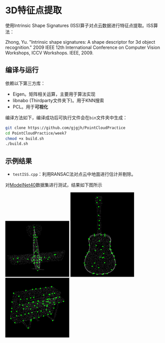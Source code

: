 # 3D特征点提取

使用Intrinsic Shape Signatures (ISS)算子对点云数据进行特征点提取。ISS算法：

Zhong, Yu. "Intrinsic shape signatures: A shape descriptor for 3d object recognition." 2009 IEEE 12th International Conference on Computer Vision Workshops, ICCV Workshops. IEEE, 2009.

## 编译与运行

依赖以下第三方库：

- Eigen。矩阵相关运算，主要用于算法实现
- libnabo (Thirdparty文件夹下)。用于KNN搜索
- PCL。用于**可视化**

编译方法如下，编译成功后可执行文件会在`bin`文件夹中生成：

```bash
git clone https://github.com/gjgjh/PointCloudPractice
cd PointCloudPractice/week7
chmod +x build.sh
./build.sh
```

## 示例结果

- `testISS.cpp`：利用RANSAC法对点云中地面进行估计并剔除。

对[ModelNet40](https://shapenet.cs.stanford.edu/media/modelnet40_normal_resampled.zip)数据集进行测试，结果如下图所示

<img src="./support_files/keypoint1.png" width = 40% height = 40% />

<img src="./support_files/keypoint2.png" width = 40% height = 40% />

<img src="./support_files/keypoint3.png" width = 40% height = 40% />